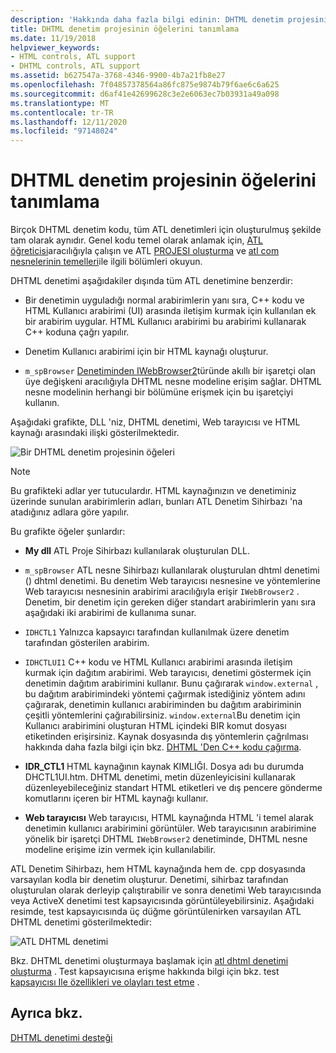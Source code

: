 ```yaml
---
description: 'Hakkında daha fazla bilgi edinin: DHTML denetim projesinin öğelerini tanımlama'
title: DHTML denetim projesinin öğelerini tanımlama
ms.date: 11/19/2018
helpviewer_keywords:
- HTML controls, ATL support
- DHTML controls, ATL support
ms.assetid: b627547a-3768-4346-9900-4b7a21fb8e27
ms.openlocfilehash: 7f04857378564a86fc875e9874b79f6ae6c6a625
ms.sourcegitcommit: d6af41e42699628c3e2e6063ec7b03931a49a098
ms.translationtype: MT
ms.contentlocale: tr-TR
ms.lasthandoff: 12/11/2020
ms.locfileid: "97148024"
---
```

# <a name="identifying-the-elements-of-the-dhtml-control-project"></a>DHTML denetim projesinin öğelerini tanımlama

Birçok DHTML denetim kodu, tüm ATL denetimleri için oluşturulmuş şekilde tam olarak aynıdır. Genel kodu temel olarak anlamak için, [ATL öğreticisi](../atl/active-template-library-atl-tutorial.md)aracılığıyla çalışın ve ATL [PROJESI oluşturma](../atl/reference/creating-an-atl-project.md) ve [atl com nesnelerinin temelleri](../atl/fundamentals-of-atl-com-objects.md)ile ilgili bölümleri okuyun.

DHTML denetimi aşağıdakiler dışında tüm ATL denetimine benzerdir:

- Bir denetimin uyguladığı normal arabirimlerin yanı sıra, C++ kodu ve HTML Kullanıcı arabirimi (UI) arasında iletişim kurmak için kullanılan ek bir arabirim uygular. HTML Kullanıcı arabirimi bu arabirimi kullanarak C++ koduna çağrı yapılır.

- Denetim Kullanıcı arabirimi için bir HTML kaynağı oluşturur.

- `m_spBrowser` [Denetiminden IWebBrowser2](/previous-versions/windows/internet-explorer/ie-developer/platform-apis/aa752127\(v=vs.85\))türünde akıllı bir işaretçi olan üye değişkeni aracılığıyla DHTML nesne modeline erişim sağlar. DHTML nesne modelinin herhangi bir bölümüne erişmek için bu işaretçiyi kullanın.

Aşağıdaki grafikte, DLL 'niz, DHTML denetimi, Web tarayıcısı ve HTML kaynağı arasındaki ilişki gösterilmektedir.

![Bir DHTML denetim projesinin öğeleri](../atl/media/vc52en1.gif "Bir DHTML denetim projesinin öğeleri")

> [!NOTE]
> Bu grafikteki adlar yer tutuculardır. HTML kaynağınızın ve denetiminiz üzerinde sunulan arabirimlerin adları, bunları ATL Denetim Sihirbazı 'na atadığınız adlara göre yapılır.

Bu grafikte öğeler şunlardır:

- **My dll** ATL Proje Sihirbazı kullanılarak oluşturulan DLL.

-  `m_spBrowser` ATL nesne Sihirbazı kullanılarak oluşturulan dhtml denetimi () dhtml denetimi. Bu denetim Web tarayıcısı nesnesine ve yöntemlerine Web tarayıcısı nesnesinin arabirimi aracılığıyla erişir `IWebBrowser2` . Denetim, bir denetim için gereken diğer standart arabirimlerin yanı sıra aşağıdaki iki arabirimi de kullanıma sunar.

  - `IDHCTL1` Yalnızca kapsayıcı tarafından kullanılmak üzere denetim tarafından gösterilen arabirim.

  - `IDHCTLUI1` C++ kodu ve HTML Kullanıcı arabirimi arasında iletişim kurmak için dağıtım arabirimi. Web tarayıcısı, denetimi göstermek için denetimin dağıtım arabirimini kullanır. Bunu çağırarak `window.external` , bu dağıtım arabirimindeki yöntemi çağırmak istediğiniz yöntem adını çağırarak, denetimin kullanıcı arabiriminden bu dağıtım arabiriminin çeşitli yöntemlerini çağırabilirsiniz. `window.external`Bu denetim için Kullanıcı arabirimini oluşturan HTML içindeki BIR komut dosyası etiketinden erişirsiniz. Kaynak dosyasında dış yöntemlerin çağrılması hakkında daha fazla bilgi için bkz. [DHTML 'Den C++ kodu çağırma](../atl/calling-cpp-code-from-dhtml.md).

- **IDR_CTL1** HTML kaynağının kaynak KIMLIĞI. Dosya adı bu durumda DHCTL1UI.htm. DHTML denetimi, metin düzenleyicisini kullanarak düzenleyebileceğiniz standart HTML etiketleri ve dış pencere gönderme komutlarını içeren bir HTML kaynağı kullanır.

- **Web tarayıcısı** Web tarayıcısı, HTML kaynağında HTML 'i temel alarak denetimin kullanıcı arabirimini görüntüler. Web tarayıcısının arabirimine yönelik bir işaretçi DHTML `IWebBrowser2` denetiminde, DHTML nesne modeline erişime izin vermek için kullanılabilir.

ATL Denetim Sihirbazı, hem HTML kaynağında hem de. cpp dosyasında varsayılan kodla bir denetim oluşturur. Denetimi, sihirbaz tarafından oluşturulan olarak derleyip çalıştırabilir ve sonra denetimi Web tarayıcısında veya ActiveX denetimi test kapsayıcısında görüntüleyebilirsiniz. Aşağıdaki resimde, test kapsayıcısında üç düğme görüntülenirken varsayılan ATL DHTML denetimi gösterilmektedir:

![ATL DHTML denetimi](../atl/media/vc52en2.gif "ATL DHTML denetimi")

Bkz. DHTML denetimi oluşturmaya başlamak için [atl dhtml denetimi oluşturma](../atl/creating-an-atl-dhtml-control.md) . Test kapsayıcısına erişme hakkında bilgi için bkz. test [kapsayıcısı Ile özellikleri ve olayları test etme](../mfc/testing-properties-and-events-with-test-container.md) .

## <a name="see-also"></a>Ayrıca bkz.

[DHTML denetimi desteği](../atl/atl-support-for-dhtml-controls.md)
